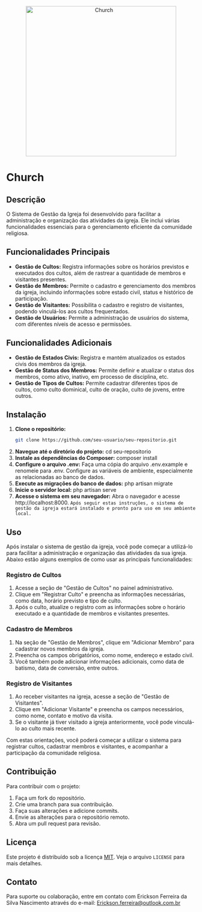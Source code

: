 <p align="center"><a href="https://laravel.com" target="_blank"><img src="https://portfolio.ericksondev.tech/assets/img/portfolio/igreja1.png" width="400" alt="Church"></a></p>

# Church

## Descrição
O Sistema de Gestão da Igreja foi desenvolvido para facilitar a administração e organização das atividades da igreja. Ele inclui várias funcionalidades essenciais para o gerenciamento eficiente da comunidade religiosa.

## Funcionalidades Principais
- **Gestão de Cultos:** Registra informações sobre os horários previstos e executados dos cultos, além de rastrear a quantidade de membros e visitantes presentes.
- **Gestão de Membros:** Permite o cadastro e gerenciamento dos membros da igreja, incluindo informações sobre estado civil, status e histórico de participação.
- **Gestão de Visitantes:** Possibilita o cadastro e registro de visitantes, podendo vinculá-los aos cultos frequentados.
- **Gestão de Usuários:** Permite a administração de usuários do sistema, com diferentes níveis de acesso e permissões.

## Funcionalidades Adicionais
- **Gestão de Estados Civis:** Registra e mantém atualizados os estados civis dos membros da igreja.
- **Gestão de Status dos Membros:** Permite definir e atualizar o status dos membros, como ativo, inativo, em processo de disciplina, etc.
- **Gestão de Tipos de Cultos:** Permite cadastrar diferentes tipos de cultos, como culto dominical, culto de oração, culto de jovens, entre outros.

## Instalação
1. **Clone o repositório:**
   ```bash
   git clone https://github.com/seu-usuario/seu-repositorio.git
2. **Navegue até o diretório do projeto:**
cd seu-repositorio
3. **Instale as dependências do Composer:**
composer install
4. **Configure o arquivo .env:**
Faça uma cópia do arquivo .env.example e renomeie para .env. Configure as variáveis de ambiente, especialmente as relacionadas ao banco de dados.
5. **Execute as migrações do banco de dados:**
php artisan migrate
6. **Inicie o servidor local:**
php artisan serve
7. **Acesse o sistema em seu navegador:**
Abra o navegador e acesse http://localhost:8000.
`Após seguir estas instruções, o sistema de gestão da igreja estará instalado e pronto para uso em seu ambiente local.`

## Uso
Após instalar o sistema de gestão da igreja, você pode começar a utilizá-lo para facilitar a administração e organização das atividades da sua igreja. Abaixo estão alguns exemplos de como usar as principais funcionalidades:

### Registro de Cultos
1. Acesse a seção de "Gestão de Cultos" no painel administrativo.
2. Clique em "Registrar Culto" e preencha as informações necessárias, como data, horário previsto e tipo de culto.
3. Após o culto, atualize o registro com as informações sobre o horário executado e a quantidade de membros e visitantes presentes.

### Cadastro de Membros
1. Na seção de "Gestão de Membros", clique em "Adicionar Membro" para cadastrar novos membros da igreja.
2. Preencha os campos obrigatórios, como nome, endereço e estado civil.
3. Você também pode adicionar informações adicionais, como data de batismo, data de conversão, entre outros.

### Registro de Visitantes
1. Ao receber visitantes na igreja, acesse a seção de "Gestão de Visitantes".
2. Clique em "Adicionar Visitante" e preencha os campos necessários, como nome, contato e motivo da visita.
3. Se o visitante já tiver visitado a igreja anteriormente, você pode vinculá-lo ao culto mais recente.

Com estas orientações, você poderá começar a utilizar o sistema para registrar cultos, cadastrar membros e visitantes, e acompanhar a participação da comunidade religiosa.

## Contribuição
Para contribuir com o projeto:

1. Faça um fork do repositório.
2. Crie uma branch para sua contribuição.
3. Faça suas alterações e adicione commits.
4. Envie as alterações para o repositório remoto.
5. Abra um pull request para revisão.

## Licença
Este projeto é distribuído sob a licença [MIT](https://opensource.org/licenses/MIT). Veja o arquivo `LICENSE` para mais detalhes.

## Contato
Para suporte ou colaboração, entre em contato com Erickson Ferreira da Silva Nascimento através do e-mail: Erickson.ferreira@outlook.com.br

